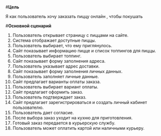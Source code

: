 #**Цель**


Я как пользователь хочу заказать пиццу онлайн , чтобы покушать 


#**Основной сценарий**


1.	Пользователь открывает страницу с пиццами на сайте.
2.	Система отображает доступные пиццы. 
3.	Пользователь выбирает, что ему приглянулось. 
4.	Сайт показывает информацию пицце и список топпингов для пиццы. 
5.	Пользователь выбирает топпинг.
6.	Сайт показывает форму заполнения адреса. 
7.	Пользователь указывает адрес доставки.
8.	Сайт показывает форму заполнения личных данных.
9.	Пользователь заполняет личные данные. 
10.	Сайт предлагает варианты оплаты заказа. 
11.	Пользователь выбирает вариант оплаты.
12.	Сайт предлагает оформить заказ. 
13.	Пользователь подтверждает заказ. 
14.	Сайт предлагает зарегистрироваться и создать личный кабинет пользователю.
15.	Пользователь дает согласие. 
16.	После выбора заказ уходит на кухню для приготовления.
17.	Готовый заказ передается в курьерскую службу. 
18.	Пользователь может оплатить картой или наличными курьеру.

